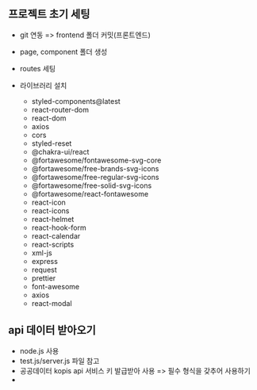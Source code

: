 ## 프로젝트 초기 세팅

- git 연동 => frontend 폴더 커밋(프론트엔드)

- page, component 폴더 생성

- routes 세팅

- 라이브러리 설치

  - styled-components@latest
  - react-router-dom
  - react-dom
  - axios
  - cors
  - styled-reset
  - @chakra-ui/react
  - @fortawesome/fontawesome-svg-core
  - @fortawesome/free-brands-svg-icons
  - @fortawesome/free-regular-svg-icons
  - @fortawesome/free-solid-svg-icons
  - @fortawesome/react-fontawesome
  - react-icon
  - react-icons
  - react-helmet
  - react-hook-form
  - react-calendar
  - react-scripts
  - xml-js
  - express
  - request
  - prettier
  - font-awesome
  - axios
  - react-modal

<!--(알림) 'One of your dependencies, babel-preset-react-app...'라는 메시지가 떠서 해결.
  'babel-preset-react-app' 패키지의 의존성 문제와 관련된 경고 메시지입니다.
  이 패키지는 현재 유지되지 않는 프로젝트인데, '@babel/plugin-proposal-private-property-in-object' 패키지를 의존성으로 추가해주면 해당 경고 메시지가 해결될 것입니다.
  아래 방법 사용 👇🏻
- npm install --save-dev @babel/plugin-proposal-private-property-in-object
- touch .babelrc  -->

## api 데이터 받아오기

- node.js 사용
- test.js/server.js 파일 참고
- 공공데이터 kopis api 서비스 키 발급받아 사용 => 필수 형식을 갖추어 사용하기
-
